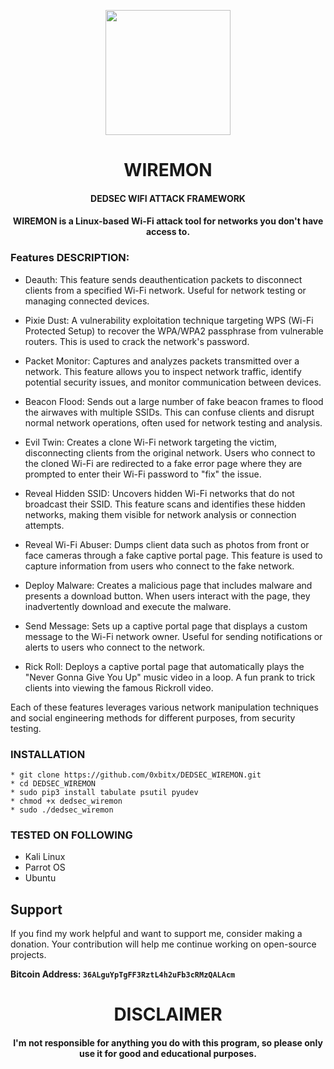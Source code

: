 
<p align="center">
<img src="https://cdn-icons-png.flaticon.com/512/5606/5606489.png", width="200", height="200">
</p>

<h1 align="center"> WIREMON </h1>
<h4 align="center"> DEDSEC WIFI ATTACK FRAMEWORK </h4>
<h4 align="center"> WIREMON is a Linux-based Wi-Fi attack tool for networks you don't have access to.</h4>

### Features DESCRIPTION:

   * Deauth: This feature sends deauthentication packets to disconnect clients from a specified Wi-Fi network. Useful for network testing or managing connected devices.

   * Pixie Dust: A vulnerability exploitation technique targeting WPS (Wi-Fi Protected Setup) to recover the WPA/WPA2 passphrase from vulnerable routers. This is used to crack the network's password.

   * Packet Monitor: Captures and analyzes packets transmitted over a network. This feature allows you to inspect network traffic, identify potential security issues, and monitor communication between devices.

   * Beacon Flood: Sends out a large number of fake beacon frames to flood the airwaves with multiple SSIDs. This can confuse clients and disrupt normal network operations, often used for network testing and analysis.

   * Evil Twin: Creates a clone Wi-Fi network targeting the victim, disconnecting clients from the original network. Users who connect to the cloned Wi-Fi are redirected to a fake error page where they are prompted to enter their Wi-Fi password to "fix" the issue.
   * Reveal Hidden SSID: Uncovers hidden Wi-Fi networks that do not broadcast their SSID. This feature scans and identifies these hidden networks, making them visible for network analysis or connection attempts.

   * Reveal Wi-Fi Abuser: Dumps client data such as photos from front or face cameras through a fake captive portal page. This feature is used to capture information from users who connect to the fake network.

   * Deploy Malware: Creates a malicious page that includes malware and presents a download button. When users interact with the page, they inadvertently download and execute the malware.

   * Send Message:  Sets up a captive portal page that displays a custom message to the Wi-Fi network owner. Useful for sending notifications or alerts to users who connect to the network.

   * Rick Roll: Deploys a captive portal page that automatically plays the "Never Gonna Give You Up" music video in a loop. A fun prank to trick clients into viewing the famous Rickroll video.

Each of these features leverages various network manipulation techniques and social engineering methods for different purposes, from security testing.

### INSTALLATION
    * git clone https://github.com/0xbitx/DEDSEC_WIREMON.git
    * cd DEDSEC_WIREMON
    * sudo pip3 install tabulate psutil pyudev
    * chmod +x dedsec_wiremon
    * sudo ./dedsec_wiremon

### TESTED ON FOLLOWING
* Kali Linux 
* Parrot OS 
* Ubuntu

## Support

If you find my work helpful and want to support me, consider making a donation. Your contribution will help me continue working on open-source projects.

**Bitcoin Address: `36ALguYpTgFF3RztL4h2uFb3cRMzQALAcm`**
   
<h1 align="center"> DISCLAIMER </h1>

<h4 align="center">I'm not responsible for anything you do with this program, so please only use it for good and educational purposes. </h4>
